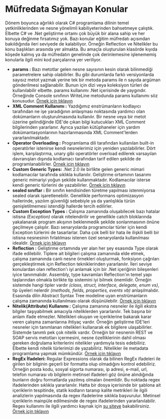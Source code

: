 # Müfredata Sığmayan Konular

Dönem boyunca ağırlıklı olarak C# programlama dilinin temel yetkinliklerinden ve nesne yönelimli kabiliyeterinden bahsetmeye çalıştık. Elbette C# ve .Net geliştirme ortamı çok büyük bir alana sahip ve her konuya değinme fırsatımız yok. Bazı konular eğitim müfredatı açısından bakıldığında ileri seviyede de kalabiliyor. Örneğin Reflection ve Nitelikler bu konu başlıkları arasında yer almakta. Bu amaçla oluşturulan klasörde kıyıda köşede kalmış ya da müfredatın genelinde çok derinlemesine işlenememiş konularla ilgili mini kod parçalarına yer veriliyor.

- **params :** Bazı metotlar gelen nesne sayısının kesin olarak bilinmediği parametrelere sahip olabilirler. Bu gibi durumlarda farklı versiyonlarda sayısız metot yazmak yerine tek bir metoda params ile n sayıda argüman gönderilmesi sağlanabilir. Bunun için dizi veya koleksiyon türleri de kullanılabilir elbette. params kullanımı .Net içerisinde de yaygındır. Örneğinde Console sınıfının WriteLine metodunda params kullanımı söz konusudur. [Örnek için tıklayın](https://github.com/buraksenyurt/akademi/tree/main/Bonus/Projects/UsingParams)
- **XML Comment Kullanımı :** Yazdığımız enstrümanların kodlayıcı tarafından ne işe yaradığının anlaışması noktasında yardımcı olan dokümanların oluşturulmasında kullanılır. Bir nesne veya bir metot üzerine gelindiğinde IDE'de çıkan bilgi kutucukları XML Comment bilgilerinden yararlanır. Ayrıca yazılan kütüphaneler için yardım dokümantasyonlarının hazırlanmasında XML Comment'lerden yararlanılmaktadır. 
- **Operator Overloading :** Programlama dili tarafından kullanılan built-in operatörler istenirse kendi nesnelerimiz için yeniden yazılabilirler. Dört işlem, karşılaştırma, unary gibi operatörler overload edilerek varsayılan davranışları dışında kodlamacı tarafından tarif edilen şekilde de programlanabilirler. [Örnek için tıklayın](https://github.com/buraksenyurt/akademi/tree/main/Bonus/Projects/OperatorOverloading)
- **Custom Generic Types:** .Net 2.0 ile birlikte gelen generic mimari kodlamacılar tarafında sıklıkla kullanılır. Geliştirme ortamının tasarımı generic mimariyi yoğun şekilde kullanmaktadır. Kodlamacılar isterse kendi generic türlerini de yazabilirler. [Örnek için tıklayın](https://github.com/buraksenyurt/akademi/tree/main/Bonus/Projects/CustomGenerics)
- **sealed sınıflar :** Bir sınıfın kendisinden türetme yapılması istenmiyorsa sealed olarak işaretlenebilir. Genellikle performans optimizasyon hallerinde, yazılım güvenliği sebebiyle ya da yanlışlıkla türün genişletilmemesi istendiği hallerde tercih edilirler. 
- **Custom Exception Types :** Çalışma zamanında oluşabilecek bazı hatalar istisna _(Exception)_ olarak nitelendirilir ve genellikle catch bloklarında yakalanarak program akışının beklenmedik şekilde sonlanmasının önüne geçilmeye çalışılır. Bazı senaryolarda programcılar türler için kendi Exception türlerini de tasarlarlar. Daha çok belli bir hata ile ilişkili belli bir istisna nesnesinin fırlatılması istenen özel senaryolarda kullanılması idealdir. [Örnek için tıklayın](https://github.com/buraksenyurt/akademi/tree/main/Bonus/Projects/CustomExceptions)
- **Reflection :** Geliştirme ortamında yer alan her şey esasında Type olarak ifade edilebilir. Tiplere ait bilgileri çalışma zamanında elde etmek, çalışma zamanında canlı nesne örnekleri oluşturmak, fonksiyon çağrıları gerçekleştirmek için Reflection tekniklerinden yararlanılır. İleri seviye konulardan olan reflection'ı iyi anlamak için bir .Net içeriğinin bileşenleri iyice tanınmalıdır. Assembly, type kavramları Reflection'ın temel yapı taşlarından olmakla birlikte tip sistemini iyi bilmek önemlidir. Örneğin sistemde hangi tipler vardır _(class, struct, interface, delegate, enum vs)_, tip üyeleri nelerdir _(methods, fields, properties, events vb)_ anlaşılmalıdır. Esasında dilin Abstract Syntax Tree modeline uyan enstrümanların çalışma zamanında kullanılması olarak düşünülebilir. [Örnek için tıklayın](https://github.com/buraksenyurt/akademi/tree/main/Bonus/Projects/UsingReflections)
- **Nitelik(Attribute) Kullanımı :** Çalışma zamanına nesneler ile ilgili ekstra bilgiler taşıyabilmek amacıyla niteliklerden yararlanılır. Tek başına bir anlam ifade etmezler. Nitelikleri okuyan ve içeriklerine bakarak karar veren çalışma zamanlarına ihtiyaç vardır. Örneğin geliştirme IDE'leri nesneler için tanımlanan nitelikleri kullanarak ek bilgilere ulaşabilirler. Sistemde tanımlı pek çok nitelik vardır. Örneğin bir nesnenin REST ve SOAP servis metotları içermesini, nesne özelliklerinin dahil olması gereken doğrulama kriterlerini nitelikler yardımıyla tesis edebiliriz. Elbette kendi nitelik türlerimizi de yazabiliriz. Nitelikler ile metadata programlama yapmak mümkündür. [Örnek için tıklayın](https://github.com/buraksenyurt/akademi/tree/main/Bonus/Projects/CustomAttributes)
- **RegEx İfadeleri:** Regular Expressions olarak da bilinen RegEx ifadeleri ile girilen bir bilginin geçerli bir formatta olup olmadığını kontrol edebiliriz. Örneğin posta kodu, sosyal sigorta numarası, ip adresi, e-mail, url, telefon numarası vb bilgilerin metinsel ifadeleri göz önüne alındığında bunların doğru formatlarda yazılmış olmaları önemlidir. Bu noktada regex ifadelerinden sıklıkla yararlanılır. Hatta bir dosya içerisinde bir şablona ait içeriklerin tespitinde, statik kodların taranıp kalite metrikleri ile ilgili analizlerin yapılmasında da regex ifadelerine sıklıkla başvurulur. Metinsel içeriklerin mainpüle edilmesinde de regex ifadelerinden yararlanılabilir. Regex kullanımı ile ilgili yardımcı kaynak için [şu siteye](https://regexr.com/) bakabilirsiniz. [Örnek için tıklayın](https://github.com/buraksenyurt/akademi/tree/main/Bonus/Projects/RegexSamples)